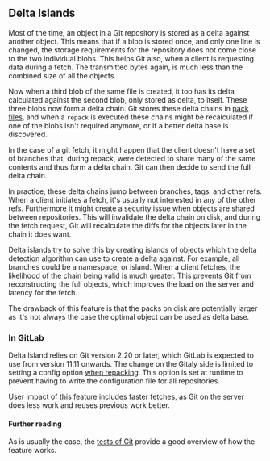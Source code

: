 ## Delta Islands

Most of the time, an object in a Git repository is stored as a delta against
another object. This means that if a blob is stored once, and only one line is
changed, the storage requirements for the repository does not come close to the
two individual blobs. This helps Git also, when a client is requesting data during
a fetch. The transmitted bytes again, is much less than the combined size of all
the objects.

Now when a third blob of the same file is created, it too has its delta
calculated against the second blob, only stored as delta, to itself. These three
blobs now form a delta chain. Git stores these delta chains in [pack files][git-pack],
and when a `repack` is executed these chains might be recalculated if one of the
blobs isn't required anymore, or if a better delta base is discovered.

In the case of a git fetch, it might happen that the client doesn't have a set
of branches that, during repack, were detected to share many of the same contents
and thus form a delta chain. Git can then decide to send the full delta chain.

In practice, these delta chains jump between branches, tags, and other refs. When
a client initiates a fetch, it's usually not interested in any of the other
refs. Furthermore it might create a security issue when objects are shared
between repositories. This will invalidate the delta chain on disk, and during
the fetch request, Git will recalculate the diffs for the objects later in the
chain it does want.

Delta islands try to solve this by creating islands of objects which the delta
detection algorithm can use to create a delta against. For example, all branches
could be a namespace, or island. When a client fetches, the likelihood of the
chain being valid is much greater. This prevents Git from reconstructing the
full objects, which improves the load on the server and latency for the fetch.

The drawback of this feature is that the packs on disk are potentially
larger as it's not always the case the optimal object can be used as delta base.

### In GitLab

Delta Island relies on Git version 2.20 or later, which GitLab is expected to
use from version 11.11 onwards. The change on the Gitaly side is limited to
setting a config option [when repacking][delta-config]. This option is set at
runtime to prevent having to write the configuration file for all repositories.

User impact of this feature includes faster fetches, as Git on the server does
less work and reuses previous work better.

#### Further reading

As is usually the case, the [tests of Git][git-delta-test] provide a good overview
of how the feature works.

[git-delta-test]: https://github.com/git/git/blob/041f5ea1cf987a4068ef5f39ba0a09be85952064/t/t5320-delta-islands.sh
[git-pack]: https://git-scm.com/docs/git-pack-objects
[delta-mr]: https://gitlab.com/gitlab-org/gitaly/merge_requests/1110
[delta-config]: https://gitlab.com/gitlab-org/gitaly/merge_requests/1110/diffs#e01aecd9d7ee43aee1959795092f852d07a1e7ed_55_78

